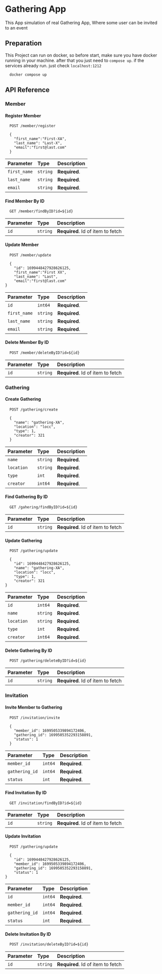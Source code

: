 
# Gathering App

This App simulation of real Gathering App, Where some user can be invited to an event





## Preparation

This Project can run on docker, so before start, make sure you have docker running in your machine. after that you just need to `compose up`. if the services already run. just check `localhost:1212`

```bash
  docker compose up
```



## API Reference

### Member

#### Register Member

```http
  POST /member/register

  {
	"first_name":"First-XA",
	"last_name": "Last-X",
	"email":"first@last.com"
  }
```

| Parameter | Type     | Description                |
| :-------- | :------- | :------------------------- |
| `first_name` | `string` | **Required**. |
| `last_name` | `string` | **Required**. |
| `email` | `string` | **Required**. |

#### Find Member By ID

```http
  GET /member/findByID?id=${id}
```

| Parameter | Type     | Description                       |
| :-------- | :------- | :-------------------------------- |
| `id`      | `string` | **Required**. Id of item to fetch |


#### Update Member

```http
  POST /member/update

  {
	"id": 1699448427928626125,
	"first_name":"First XX",
	"last_name": "Last",
	"email":"first@last.com"
}
```
| Parameter | Type     | Description                |
| :-------- | :------- | :------------------------- |
| `id` | `int64` | **Required**. |
| `first_name` | `string` | **Required**. |
| `last_name` | `string` | **Required**. |
| `email` | `string` | **Required**. |

#### Delete Member By ID

```http
  POST /member/deleteByID?id=${id}
```

| Parameter | Type     | Description                       |
| :-------- | :------- | :-------------------------------- |
| `id`      | `string` | **Required**. Id of item to fetch |


### Gathering

#### Create Gathering

```http
  POST /gathering/create

  {
	"name": "gathering-XA",
	"location": "locc",
	"type": 1,
	"creator": 321
  }
```

| Parameter | Type     | Description                |
| :-------- | :------- | :------------------------- |
| `name` | `string` | **Required**. |
| `location` | `string` | **Required**. |
| `type` | `int` | **Required**. |
| `creator` | `int64` | **Required**. |

#### Find Gathering By ID

```http
  GET /gahering/findByID?id=${id}
```

| Parameter | Type     | Description                       |
| :-------- | :------- | :-------------------------------- |
| `id`      | `string` | **Required**. Id of item to fetch |


#### Update Gathering

```http
  POST /gathering/update

  {
	"id": 1699448427928626125,
	"name": "gathering-XA",
	"location": "locc",
	"type": 1,
	"creator": 321
}
```
| Parameter | Type     | Description                |
| :-------- | :------- | :------------------------- |
| `id` | `int64` | **Required**. |
| `name` | `string` | **Required**. |
| `location` | `string` | **Required**. |
| `type` | `int` | **Required**. |
| `creator` | `int64` | **Required**. |

#### Delete Gathering By ID

```http
  POST /gathering/deleteByID?id=${id}
```

| Parameter | Type     | Description                       |
| :-------- | :------- | :-------------------------------- |
| `id`      | `string` | **Required**. Id of item to fetch |


### Invitation

#### Invite Member to Gathering

```http
  POST /invitation/invite

  {
	"member_id": 1699505339894172406,
	"gathering_id": 1699505352293158891,
	"status": 1
  }
```

| Parameter | Type     | Description                |
| :-------- | :------- | :------------------------- |
| `member_id` | `int64` | **Required**. |
| `gathering_id` | `int64` | **Required**. |
| `status` | `int` | **Required**. |

#### Find Invitation By ID

```http
  GET /invitation/findByID?id=${id}
```

| Parameter | Type     | Description                       |
| :-------- | :------- | :-------------------------------- |
| `id`      | `string` | **Required**. Id of item to fetch |


#### Update Invitation

```http
  POST /gathering/update

  {
	"id": 1699448427928626125,
	"member_id": 1699505339894172406,
	"gathering_id": 1699505352293158891,
	"status": 1
}
```
| Parameter | Type     | Description                |
| :-------- | :------- | :------------------------- |
| `id` | `int64` | **Required**. |
| `member_id` | `int64` | **Required**. |
| `gathering_id` | `int64` | **Required**. |
| `status` | `int` | **Required**. |

#### Delete Invitation By ID

```http
  POST /invitation/deleteByID?id=${id}
```

| Parameter | Type     | Description                       |
| :-------- | :------- | :-------------------------------- |
| `id`      | `string` | **Required**. Id of item to fetch |
